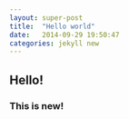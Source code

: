 ```yaml
---
layout: super-post
title:  "Hello world"
date:   2014-09-29 19:50:47
categories: jekyll new
---
```

## Hello!

### This is new!